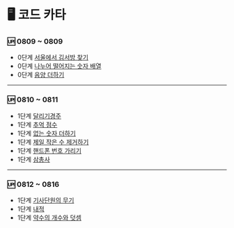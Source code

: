 # 🖥️ 코드 카타

### 🆙 0809 ~ 0809
 - 0단계 [서울에서 김서방 찾기](https://velog.io/@hot5667/%EC%84%9C%EC%9A%B8-%EC%97%90%EC%84%9C-%EA%B9%80%EC%84%9C%EB%B0%A9-%EC%B0%BE%EA%B8%B0)
- 0단계 [나누어 떨어지는 숫자 배열
](https://velog.io/@hot5667/%EB%82%98%EB%88%84%EC%96%B4-%EB%96%A8%EC%96%B4%EC%A7%80%EB%8A%94-%EC%88%AB%EC%9E%90-%EB%B0%B0%EC%97%B4)
- 0단계 [음양 더하기](https://velog.io/@hot5667/%EC%9D%8C%EC%96%91-%EB%8D%94%ED%95%98%EA%B8%B0)

---

### 🆙 0810 ~ 0811
- 1단계
[달리기경주](https://velog.io/@hot5667/%EB%8B%AC%EB%A6%AC%EA%B8%B0-%EA%B2%BD%EC%A3%BC)
- 1단계
[추억 점수](https://velog.io/@hot5667/%EC%B6%94%EC%96%B5-%EC%A0%90%EC%88%98)
- 1단계
[없는 숫자 더하기](https://velog.io/@hot5667/%EC%97%86%EB%8A%94-%EC%88%AB%EC%9E%90-%EB%8D%94%ED%95%98%EA%B8%B0)
- 1단계
[제일 작은 수 제거하기](https://velog.io/@hot5667/%EC%A0%9C%EC%9D%BC-%EC%9E%91%EC%9D%80-%EC%88%98-%EC%A0%9C%EA%B1%B0%ED%95%98%EA%B8%B0)
- 1단계
[핸드폰 번호 가리기](https://velog.io/@hot5667/%ED%95%B8%EB%93%9C%ED%8F%B0-%EB%B2%88%ED%98%B8-%EA%B0%80%EB%A6%AC%EA%B8%B0)
- 1단계
[삼총사](https://velog.io/@hot5667/%EC%82%BC%EC%B4%9D%EC%82%AC)

---
### 🆙 0812 ~ 0816
- 1단계
[기사단원의 무기](https://velog.io/@hot5667/%EA%B8%B0%EC%82%AC%EB%8B%A8%EC%9B%90%EC%9D%98-%EB%AC%B4%EA%B8%B0)
- 1단계
[내적](https://velog.io/@hot5667/%EB%82%B4%EC%A0%81)
- 1단계
[약수의 개수와 덧셈](https://velog.io/@hot5667/%EC%95%BD%EC%88%98%EC%9D%98-%EA%B0%9C%EC%88%98%EC%99%80-%EB%8D%A7%EC%85%88)